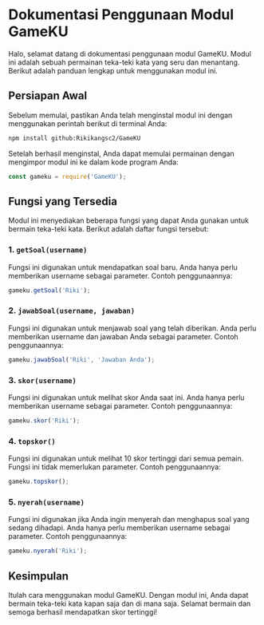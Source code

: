
# Dokumentasi Penggunaan Modul GameKU

Halo, selamat datang di dokumentasi penggunaan modul GameKU. Modul ini adalah sebuah permainan teka-teki kata yang seru dan menantang. Berikut adalah panduan lengkap untuk menggunakan modul ini.

## Persiapan Awal

Sebelum memulai, pastikan Anda telah menginstal modul ini dengan menggunakan perintah berikut di terminal Anda:

```bash
npm install github:Rikikangsc2/GameKU
```

Setelah berhasil menginstal, Anda dapat memulai permainan dengan mengimpor modul ini ke dalam kode program Anda:

```javascript
const gameku = require('GameKU');
```

## Fungsi yang Tersedia

Modul ini menyediakan beberapa fungsi yang dapat Anda gunakan untuk bermain teka-teki kata. Berikut adalah daftar fungsi tersebut:

### 1. `getSoal(username)`

Fungsi ini digunakan untuk mendapatkan soal baru. Anda hanya perlu memberikan username sebagai parameter. Contoh penggunaannya:

```javascript
gameku.getSoal('Riki');
```

### 2. `jawabSoal(username, jawaban)`

Fungsi ini digunakan untuk menjawab soal yang telah diberikan. Anda perlu memberikan username dan jawaban Anda sebagai parameter. Contoh penggunaannya:

```javascript
gameku.jawabSoal('Riki', 'Jawaban Anda');
```

### 3. `skor(username)`

Fungsi ini digunakan untuk melihat skor Anda saat ini. Anda hanya perlu memberikan username sebagai parameter. Contoh penggunaannya:

```javascript
gameku.skor('Riki');
```

### 4. `topskor()`

Fungsi ini digunakan untuk melihat 10 skor tertinggi dari semua pemain. Fungsi ini tidak memerlukan parameter. Contoh penggunaannya:

```javascript
gameku.topskor();
```

### 5. `nyerah(username)`

Fungsi ini digunakan jika Anda ingin menyerah dan menghapus soal yang sedang dihadapi. Anda hanya perlu memberikan username sebagai parameter. Contoh penggunaannya:

```javascript
gameku.nyerah('Riki');
```

## Kesimpulan

Itulah cara menggunakan modul GameKU. Dengan modul ini, Anda dapat bermain teka-teki kata kapan saja dan di mana saja. Selamat bermain dan semoga berhasil mendapatkan skor tertinggi!
